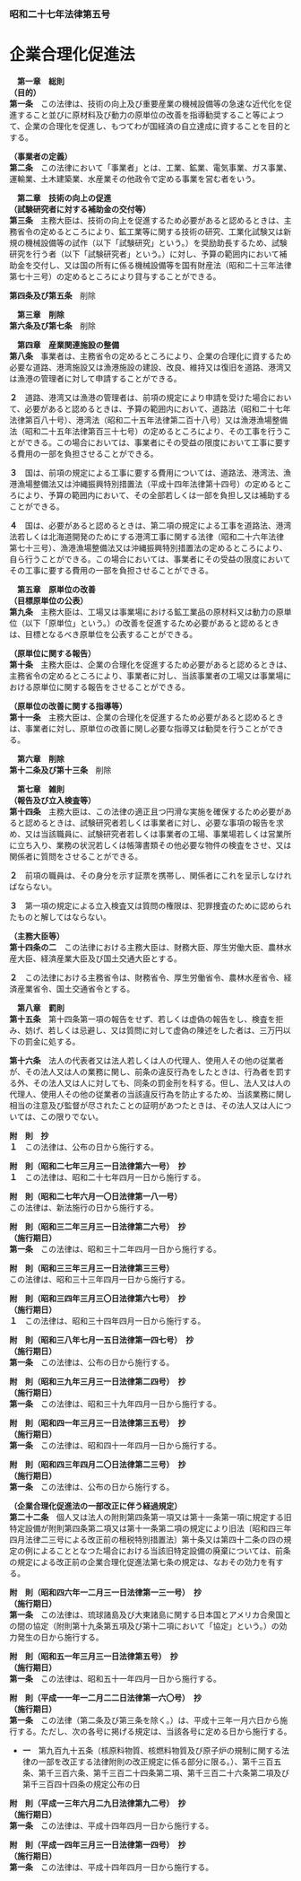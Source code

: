 ### 昭和二十七年法律第五号  
# 企業合理化促進法  
  
&emsp;**第一章　総則**  
**（目的）**  
**第一条**　この法律は、技術の向上及び重要産業の機械設備等の急速な近代化を促進すること並びに原材料及び動力の原単位の改善を指導勧奨すること等によつて、企業の合理化を促進し、もつてわが国経済の自立達成に資することを目的とする。  
  
**（事業者の定義）**  
**第二条**　この法律において「事業者」とは、工業、鉱業、電気事業、ガス事業、運輸業、土木建築業、水産業その他政令で定める事業を営む者をいう。  
  
&emsp;**第二章　技術の向上の促進**  
**（試験研究者に対する補助金の交付等）**  
**第三条**　主務大臣は、技術の向上を促進するため必要があると認めるときは、主務省令の定めるところにより、鉱工業等に関する技術の研究、工業化試験又は新規の機械設備等の試作（以下「試験研究」という。）を奨励助長するため、試験研究を行う者（以下「試験研究者」という。）に対し、予算の範囲内において補助金を交付し、又は国の所有に係る機械設備等を国有財産法（昭和二十三年法律第七十三号）の定めるところにより貸与することができる。  
  
**第四条及び第五条**　削除  
  
&emsp;**第三章　削除**  
**第六条及び第七条**　削除  
  
&emsp;**第四章　産業関連施設の整備**  
**第八条**　事業者は、主務省令の定めるところにより、企業の合理化に資するため必要な道路、港湾施設又は漁港施設の建設、改良、維持又は復旧を道路、港湾又は漁港の管理者に対して申請することができる。  
  
**２**　道路、港湾又は漁港の管理者は、前項の規定により申請を受けた場合において、必要があると認めるときは、予算の範囲内において、道路法（昭和二十七年法律第百八十号）、港湾法（昭和二十五年法律第二百十八号）又は漁港漁場整備法（昭和二十五年法律第百三十七号）の定めるところにより、その工事を行うことができる。この場合においては、事業者にその受益の限度において工事に要する費用の一部を負担させることができる。  
  
**３**　国は、前項の規定による工事に要する費用については、道路法、港湾法、漁港漁場整備法又は沖縄振興特別措置法（平成十四年法律第十四号）の定めるところにより、予算の範囲内において、その全部若しくは一部を負担し又は補助することができる。  
  
**４**　国は、必要があると認めるときは、第二項の規定による工事を道路法、港湾法若しくは北海道開発のためにする港湾工事に関する法律（昭和二十六年法律第七十三号）、漁港漁場整備法又は沖縄振興特別措置法の定めるところにより、自ら行うことができる。この場合においては、事業者にその受益の限度においてその工事に要する費用の一部を負担させることができる。  
  
&emsp;**第五章　原単位の改善**  
**（目標原単位の公表）**  
**第九条**　主務大臣は、工場又は事業場における鉱工業品の原材料又は動力の原単位（以下「原単位」という。）の改善を促進するため必要があると認めるときは、目標となるべき原単位を公表することができる。  
  
**（原単位に関する報告）**  
**第十条**　主務大臣は、企業の合理化を促進するため必要があると認めるときは、主務省令の定めるところにより、事業者に対し、当該事業者の工場又は事業場における原単位に関する報告をさせることができる。  
  
**（原単位の改善に関する指導等）**  
**第十一条**　主務大臣は、企業の合理化を促進するため必要があると認めるときは、事業者に対し、原単位の改善に関し必要な指導又は勧奨を行うことができる。  
  
&emsp;**第六章　削除**  
**第十二条及び第十三条**　削除  
  
&emsp;**第七章　雑則**  
**（報告及び立入検査等）**  
**第十四条**　主務大臣は、この法律の適正且つ円滑な実施を確保するため必要があると認めるときは、試験研究者若しくは事業者に対し、必要な事項の報告を求め、又は当該職員に、試験研究者若しくは事業者の工場、事業場若しくは営業所に立ち入り、業務の状況若しくは帳簿書類その他必要な物件の検査をさせ、又は関係者に質問をさせることができる。  
  
**２**　前項の職員は、その身分を示す証票を携帯し、関係者にこれを呈示しなければならない。  
  
**３**　第一項の規定による立入検査又は質問の権限は、犯罪捜査のために認められたものと解してはならない。  
  
**（主務大臣等）**  
**第十四条の二**　この法律における主務大臣は、財務大臣、厚生労働大臣、農林水産大臣、経済産業大臣及び国土交通大臣とする。  
  
**２**　この法律における主務省令は、財務省令、厚生労働省令、農林水産省令、経済産業省令、国土交通省令とする。  
  
&emsp;**第八章　罰則**  
**第十五条**　第十四条第一項の報告をせず、若しくは虚偽の報告をし、検査を拒み、妨げ、若しくは忌避し、又は質問に対して虚偽の陳述をした者は、三万円以下の罰金に処する。  
  
**第十六条**　法人の代表者又は法人若しくは人の代理人、使用人その他の従業者が、その法人又は人の業務に関し、前条の違反行為をしたときは、行為者を罰する外、その法人又は人に対しても、同条の罰金刑を科する。但し、法人又は人の代理人、使用人その他の従業者の当該違反行為を防止するため、当該業務に関し相当の注意及び監督が尽されたことの証明があつたときは、その法人又は人については、この限りでない。  
  
**附　則　抄**  
**１**　この法律は、公布の日から施行する。  
  
**附　則（昭和二七年三月三一日法律第六一号）　抄**  
**１**　この法律は、昭和二十七年四月一日から施行する。  
  
**附　則（昭和二七年六月一〇日法律第一八一号）**  
この法律は、新法施行の日から施行する。  
  
**附　則（昭和三二年三月三一日法律第二六号）　抄**  
**（施行期日）**  
**第一条**　この法律は、昭和三十二年四月一日から施行する。  
  
**附　則（昭和三三年三月三一日法律第三三号）**  
この法律は、昭和三十三年四月一日から施行する。  
  
**附　則（昭和三四年三月三〇日法律第六七号）　抄**  
**（施行期日）**  
**１**　この法律は、昭和三十四年四月一日から施行する。  
  
**附　則（昭和三八年七月一五日法律第一四七号）　抄**  
**（施行期日）**  
**第一条**　この法律は、公布の日から施行する。  
  
**附　則（昭和三九年三月三一日法律第二四号）　抄**  
**（施行期日）**  
**第一条**　この法律は、昭和三十九年四月一日から施行する。  
  
**附　則（昭和四一年三月三一日法律第三五号）　抄**  
**（施行期日）**  
**第一条**　この法律は、昭和四十一年四月一日から施行する。  
  
**附　則（昭和四三年四月二〇日法律第二三号）　抄**  
**（施行期日）**  
**第一条**　この法律は、公布の日から施行する。  
  
**（企業合理化促進法の一部改正に伴う経過規定）**  
**第二十二条**　個人又は法人の附則第四条第一項又は第十一条第一項に規定する旧特定設備が附則第四条第二項又は第十一条第二項の規定により旧法〔昭和四三年四月法律二三号による改正前の租税特別措置法〕第十条又は第四十二条の四の規定の例によることとなつた場合における当該旧特定設備の廃棄については、前条の規定による改正前の企業合理化促進法第七条の規定は、なおその効力を有する。  
  
**附　則（昭和四六年一二月三一日法律第一三一号）　抄**  
**（施行期日）**  
**第一条**　この法律は、琉球諸島及び大東諸島に関する日本国とアメリカ合衆国との間の協定（附則第十九条第五項及び第十二項において「協定」という。）の効力発生の日から施行する。  
  
**附　則（昭和五一年三月三一日法律第五号）　抄**  
**（施行期日）**  
**第一条**　この法律は、昭和五十一年四月一日から施行する。  
  
**附　則（平成一一年一二月二二日法律第一六〇号）　抄**  
**（施行期日）**  
**第一条**　この法律（第二条及び第三条を除く。）は、平成十三年一月六日から施行する。ただし、次の各号に掲げる規定は、当該各号に定める日から施行する。  
* **一**　第九百九十五条（核原料物質、核燃料物質及び原子炉の規制に関する法律の一部を改正する法律附則の改正規定に係る部分に限る。）、第千三百五条、第千三百六条、第千三百二十四条第二項、第千三百二十六条第二項及び第千三百四十四条の規定公布の日  
  
**附　則（平成一三年六月二九日法律第九二号）　抄**  
**（施行期日）**  
**第一条**　この法律は、平成十四年四月一日から施行する。  
  
**附　則（平成一四年三月三一日法律第一四号）　抄**  
**（施行期日）**  
**第一条**　この法律は、平成十四年四月一日から施行する。  
  
